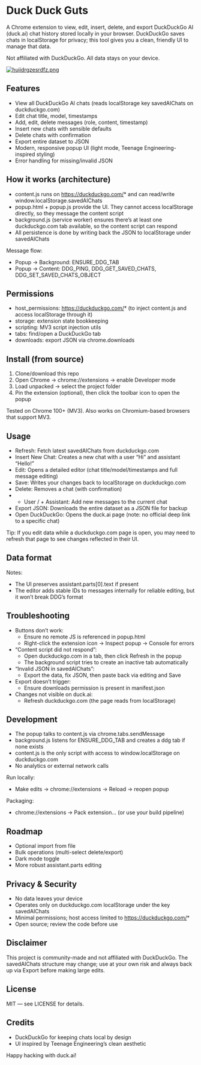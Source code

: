 # Duck Duck Guts

A Chrome extension to view, edit, insert, delete, and export DuckDuckGo AI (duck.ai) chat history stored locally in your browser. DuckDuckGo saves chats in localStorage for privacy; this tool gives you a clean, friendly UI to manage that data.

Not affiliated with DuckDuckGo. All data stays on your device.

[![hujidrgzesrdfz.png](https://i.postimg.cc/GmkCC1nr/hujidrgzesrdfz.png)](https://postimg.cc/pmX7f4d1)

## Features

- View all DuckDuckGo AI chats (reads localStorage key savedAIChats on duckduckgo.com)
- Edit chat title, model, timestamps
- Add, edit, delete messages (role, content, timestamp)
- Insert new chats with sensible defaults
- Delete chats with confirmation
- Export entire dataset to JSON
- Modern, responsive popup UI (light mode, Teenage Engineering-inspired styling)
- Error handling for missing/invalid JSON

## How it works (architecture)

- content.js runs on https://duckduckgo.com/* and can read/write window.localStorage.savedAIChats
- popup.html + popup.js provide the UI. They cannot access localStorage directly, so they message the content script
- background.js (service worker) ensures there’s at least one duckduckgo.com tab available, so the content script can respond
- All persistence is done by writing back the JSON to localStorage under savedAIChats

Message flow:
- Popup → Background: ENSURE_DDG_TAB
- Popup → Content: DDG_PING, DDG_GET_SAVED_CHATS, DDG_SET_SAVED_CHATS_OBJECT

## Permissions

- host_permissions: https://duckduckgo.com/* (to inject content.js and access localStorage through it)
- storage: extension state bookkeeping
- scripting: MV3 script injection utils
- tabs: find/open a DuckDuckGo tab
- downloads: export JSON via chrome.downloads

## Install (from source)

1) Clone/download this repo
2) Open Chrome → chrome://extensions → enable Developer mode
3) Load unpacked → select the project folder
4) Pin the extension (optional), then click the toolbar icon to open the popup

Tested on Chrome 100+ (MV3). Also works on Chromium-based browsers that support MV3.

## Usage

- Refresh: Fetch latest savedAIChats from duckduckgo.com
- Insert New Chat: Creates a new chat with a user “Hi” and assistant “Hello!”
- Edit: Opens a detailed editor (chat title/model/timestamps and full message editing)
- Save: Writes your changes back to localStorage on duckduckgo.com
- Delete: Removes a chat (with confirmation)
- + User / + Assistant: Add new messages to the current chat
- Export JSON: Downloads the entire dataset as a JSON file for backup
- Open DuckDuckGo: Opens the duck.ai page (note: no official deep link to a specific chat)

Tip: If you edit data while a duckduckgo.com page is open, you may need to refresh that page to see changes reflected in their UI.

## Data format

Notes:
- The UI preserves assistant.parts[0].text if present
- The editor adds stable IDs to messages internally for reliable editing, but it won’t break DDG’s format

## Troubleshooting

- Buttons don’t work:
  - Ensure no remote JS is referenced in popup.html
  - Right-click the extension icon → Inspect popup → Console for errors
- “Content script did not respond”:
  - Open duckduckgo.com in a tab, then click Refresh in the popup
  - The background script tries to create an inactive tab automatically
- “Invalid JSON in savedAIChats”:
  - Export the data, fix JSON, then paste back via editing and Save
- Export doesn’t trigger:
  - Ensure downloads permission is present in manifest.json
- Changes not visible on duck.ai:
  - Refresh duckduckgo.com (the page reads from localStorage)

## Development

- The popup talks to content.js via chrome.tabs.sendMessage
- background.js listens for ENSURE_DDG_TAB and creates a ddg tab if none exists
- content.js is the only script with access to window.localStorage on duckduckgo.com
- No analytics or external network calls

Run locally:
- Make edits → chrome://extensions → Reload → reopen popup

Packaging:
- chrome://extensions → Pack extension… (or use your build pipeline)

## Roadmap

- Optional import from file
- Bulk operations (multi-select delete/export)
- Dark mode toggle
- More robust assistant.parts editing

## Privacy & Security

- No data leaves your device
- Operates only on duckduckgo.com localStorage under the key savedAIChats
- Minimal permissions; host access limited to https://duckduckgo.com/*
- Open source; review the code before use

## Disclaimer

This project is community-made and not affiliated with DuckDuckGo. The savedAIChats structure may change; use at your own risk and always back up via Export before making large edits.

## License

MIT — see LICENSE for details.

## Credits

- DuckDuckGo for keeping chats local by design
- UI inspired by Teenage Engineering’s clean aesthetic

Happy hacking with duck.ai!
